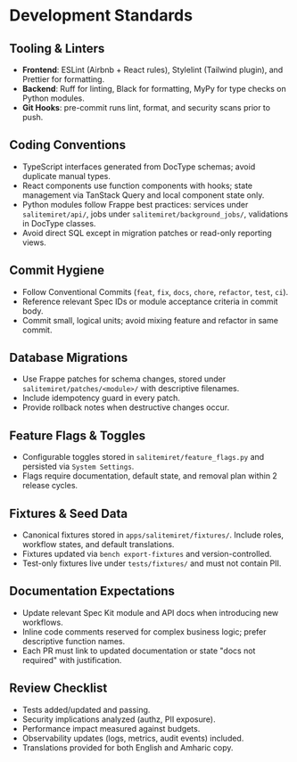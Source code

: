 # Development Standards

## Tooling & Linters
- **Frontend**: ESLint (Airbnb + React rules), Stylelint (Tailwind plugin), and
  Prettier for formatting.
- **Backend**: Ruff for linting, Black for formatting, MyPy for type checks on
  Python modules.
- **Git Hooks**: pre-commit runs lint, format, and security scans prior to push.

## Coding Conventions
- TypeScript interfaces generated from DocType schemas; avoid duplicate manual
  types.
- React components use function components with hooks; state management via
  TanStack Query and local component state only.
- Python modules follow Frappe best practices: services under `salitemiret/api/`,
  jobs under `salitemiret/background_jobs/`, validations in DocType classes.
- Avoid direct SQL except in migration patches or read-only reporting views.

## Commit Hygiene
- Follow Conventional Commits (`feat`, `fix`, `docs`, `chore`, `refactor`,
  `test`, `ci`).
- Reference relevant Spec IDs or module acceptance criteria in commit body.
- Commit small, logical units; avoid mixing feature and refactor in same commit.

## Database Migrations
- Use Frappe patches for schema changes, stored under
  `salitemiret/patches/<module>/` with descriptive filenames.
- Include idempotency guard in every patch.
- Provide rollback notes when destructive changes occur.

## Feature Flags & Toggles
- Configurable toggles stored in `salitemiret/feature_flags.py` and persisted via
  `System Settings`.
- Flags require documentation, default state, and removal plan within 2 release
  cycles.

## Fixtures & Seed Data
- Canonical fixtures stored in `apps/salitemiret/fixtures/`. Include roles,
  workflow states, and default translations.
- Fixtures updated via `bench export-fixtures` and version-controlled.
- Test-only fixtures live under `tests/fixtures/` and must not contain PII.

## Documentation Expectations
- Update relevant Spec Kit module and API docs when introducing new workflows.
- Inline code comments reserved for complex business logic; prefer descriptive
  function names.
- Each PR must link to updated documentation or state "docs not required" with
  justification.

## Review Checklist
- Tests added/updated and passing.
- Security implications analyzed (authz, PII exposure).
- Performance impact measured against budgets.
- Observability updates (logs, metrics, audit events) included.
- Translations provided for both English and Amharic copy.
